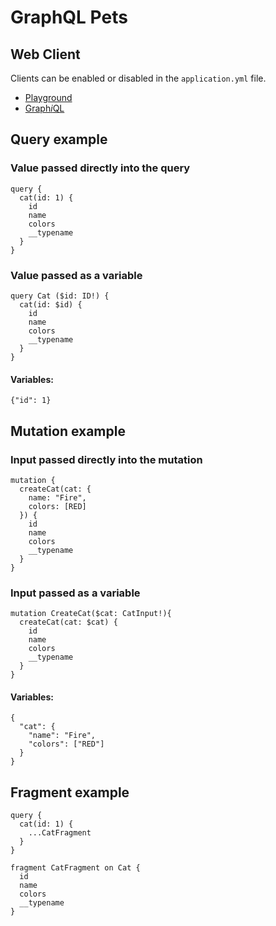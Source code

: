 # GraphQL Pets

## Web Client

Clients can be enabled or disabled in the `application.yml` file.

- [Playground](http://localhost:8080/playground)
- [Graph*i*QL](http://localhost:8080/graphiql)

## Query example

### Value passed directly into the query
```
query {
  cat(id: 1) {
    id
    name
    colors
    __typename
  }
}
```

### Value passed as a variable
```
query Cat ($id: ID!) {
  cat(id: $id) {
    id
    name
    colors
    __typename
  }
}
```
#### Variables:
```
{"id": 1}
```

## Mutation example

### Input passed directly into the mutation
```
mutation {
  createCat(cat: {
    name: "Fire",
    colors: [RED]
  }) {
    id
    name
    colors
    __typename
  }
}
```

### Input passed as a variable

```
mutation CreateCat($cat: CatInput!){
  createCat(cat: $cat) {
    id
    name
    colors
    __typename
  }
}
```
#### Variables:
```
{
  "cat": {
    "name": "Fire",
    "colors": ["RED"]
  }
}
```

## Fragment example

```
query {
  cat(id: 1) {
    ...CatFragment
  }
}

fragment CatFragment on Cat {
  id
  name
  colors
  __typename
}
```